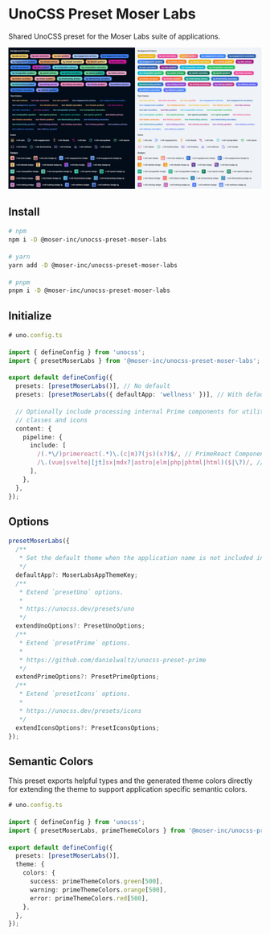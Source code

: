 # UnoCSS Preset Moser Labs

Shared UnoCSS preset for the Moser Labs suite of applications.

<img src="preview.png" alt="Example of moser labs app classes in use" />

## Install

```bash
# npm
npm i -D @moser-inc/unocss-preset-moser-labs

# yarn
yarn add -D @moser-inc/unocss-preset-moser-labs

# pnpm
pnpm i -D @moser-inc/unocss-preset-moser-labs
```

## Initialize

```ts
# uno.config.ts

import { defineConfig } from 'unocss';
import { presetMoserLabs } from '@moser-inc/unocss-preset-moser-labs';

export default defineConfig({
  presets: [presetMoserLabs()], // No default
  presets: [presetMoserLabs({ defaultApp: 'wellness' })], // With default

  // Optionally include processing internal Prime components for utility
  // classes and icons
  content: {
    pipeline: {
      include: [
        /(.*\/)primereact(.*)\.(c|m)?(js)(x?)$/, // PrimeReact Components
        /\.(vue|svelte|[jt]sx|mdx?|astro|elm|php|phtml|html)($|\?)/, // Default
      ],
    },
  },
});
```

## Options

```ts
presetMoserLabs({
  /**
   * Set the default theme when the application name is not included in the class (e.g. `bg-primary-gradient`).
   */
  defaultApp?: MoserLabsAppThemeKey;
  /**
   * Extend `presetUno` options.
   *
   * https://unocss.dev/presets/uno
   */
  extendUnoOptions?: PresetUnoOptions;
  /**
   * Extend `presetPrime` options.
   *
   * https://github.com/danielwaltz/unocss-preset-prime
   */
  extendPrimeOptions?: PresetPrimeOptions;
  /**
   * Extend `presetIcons` options.
   *
   * https://unocss.dev/presets/icons
   */
  extendIconsOptions?: PresetIconsOptions;
});
```

## Semantic Colors

This preset exports helpful types and the generated theme colors directly for extending the theme to support application specific semantic colors.

```ts
# uno.config.ts

import { defineConfig } from 'unocss';
import { presetMoserLabs, primeThemeColors } from '@moser-inc/unocss-preset-moser-labs';

export default defineConfig({
  presets: [presetMoserLabs()],
  theme: {
    colors: {
      success: primeThemeColors.green[500],
      warning: primeThemeColors.orange[500],
      error: primeThemeColors.red[500],
    },
  },
});
```

